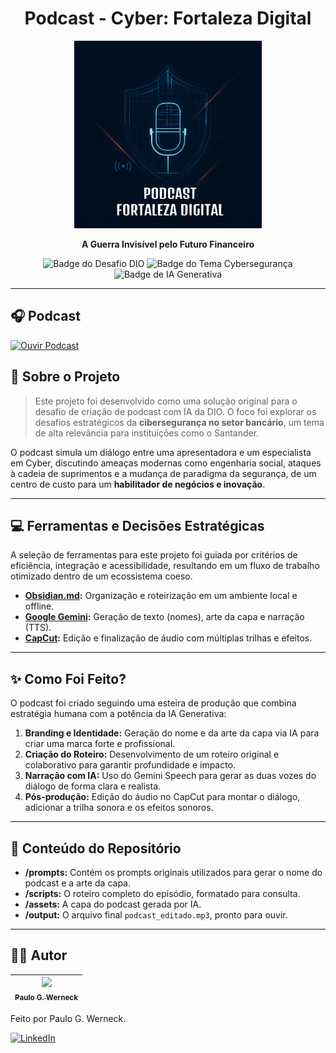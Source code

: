 <h1 align="center">
  Podcast - Cyber: Fortaleza Digital
</h1>

<p align="center">
  <img src="assets/podcast_cover.png" width="300" alt="Capa do Podcast Fortaleza Digital">
</p>

<p align="center">
  <strong>A Guerra Invisível pelo Futuro Financeiro</strong>
</p>

<p align="center">
  <img src="https://img.shields.io/badge/Desafio-DIO_Code_The_Future-blue?style=for-the-badge" alt="Badge do Desafio DIO">
  <img src="https://img.shields.io/badge/Tema-Cybersegurança-red?style=for-the-badge" alt="Badge do Tema Cybersegurança">
  <img src="https://img.shields.io/badge/IA-Generativa-lightgrey?style=for-the-badge" alt="Badge de IA Generativa">
</p>

---
## 🎧 Podcast
[![Ouvir Podcast](https://img.shields.io/badge/🎧_Ouvir_Podcast-blue?style=for-the-badge)](./output/podcast_editado.mp3)

## 📝 Sobre o Projeto

> Este projeto foi desenvolvido como uma solução original para o desafio de criação de podcast com IA da DIO. O foco foi explorar os desafios estratégicos da **cibersegurança no setor bancário**, um tema de alta relevância para instituições como o Santander.

O podcast simula um diálogo entre uma apresentadora e um especialista em Cyber, discutindo ameaças modernas como engenharia social, ataques à cadeia de suprimentos e a mudança de paradigma da segurança, de um centro de custo para um **habilitador de negócios e inovação**.

---

## 💻 Ferramentas e Decisões Estratégicas

A seleção de ferramentas para este projeto foi guiada por critérios de eficiência, integração e acessibilidade, resultando em um fluxo de trabalho otimizado dentro de um ecossistema coeso.

* **[Obsidian.md](https://obsidian.md/):** Organização e roteirização em um ambiente local e offline.
* **[Google Gemini](https://gemini.google.com/):** Geração de texto (nomes), arte da capa e narração (TTS).
* **[CapCut](https://www.capcut.com/pt-br/):** Edição e finalização de áudio com múltiplas trilhas e efeitos.

---

## ✨ Como Foi Feito?

O podcast foi criado seguindo uma esteira de produção que combina estratégia humana com a potência da IA Generativa:

1.  **Branding e Identidade:** Geração do nome e da arte da capa via IA para criar uma marca forte e profissional.
2.  **Criação do Roteiro:** Desenvolvimento de um roteiro original e colaborativo para garantir profundidade e impacto.
3.  **Narração com IA:** Uso do Gemini Speech para gerar as duas vozes do diálogo de forma clara e realista.
4.  **Pós-produção:** Edição do áudio no CapCut para montar o diálogo, adicionar a trilha sonora e os efeitos sonoros.

---

## 📂 Conteúdo do Repositório

* **/prompts:** Contém os prompts originais utilizados para gerar o nome do podcast e a arte da capa.
* **/scripts:** O roteiro completo do episódio, formatado para consulta.
* **/assets:** A capa do podcast gerada por IA.
* **/output:** O arquivo final `podcast_editado.mp3`, pronto para ouvir.

---

## 👨‍💻 Autor

| [<img src="https://avatars.githubusercontent.com/u/78171565?v=4" width=115><br><sub>Paulo  G.  Werneck</sub>](https://github.com/5kr1pt) |
| :--------------------------------------------------------------------------------------------------------------------------------------: |

Feito por Paulo G. Werneck.

[![LinkedIn](https://img.shields.io/badge/LinkedIn-0077B5?style=for-the-badge&logo=linkedin&logoColor=white)](https://www.linkedin.com/in/pgw-script/)
